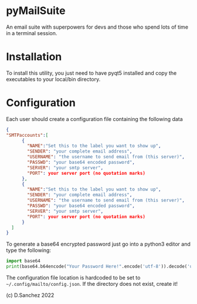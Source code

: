 # pyMailSuite
An email suite with superpowers for devs and those who spend lots of time in a terminal session.

# Installation

To install this utility, you just need to have pyqt5 installed and copy the executables to your local/bin directory.

# Configuration

Each user should create a configuration file containing the following data

```json
{
"SMTPaccounts":[     
      {
        "NAME":"Set this to the label you want to show up",
        "SENDER": "your complete email address",
        "USERNAME": "the username to send email from (this server)",
        "PASSWD": "your base64 encoded password",
        "SERVER": "your smtp server",
        "PORT": your server port (no quotation marks)
      },
      {
        "NAME":"Set this to the label you want to show up",
        "SENDER": "your complete email address",
        "USERNAME": "the username to send email from (this server)",
        "PASSWD": "your base64 encoded password",
        "SERVER": "your smtp server",
        "PORT": your server port (no quotation marks)
      }
  ]
}
```

To generate a base64 encrypted password just go into a python3 editor and type the following:

```python
import base64
print(base64.b64encode("Your Password Here!".encode('utf-8')).decode('utf-8'))
```

The configuration file location is hardcoded to be set to `~/.config/mailto/config.json`. If the directory does not exist, create it!





(c) D.Sanchez 2022
